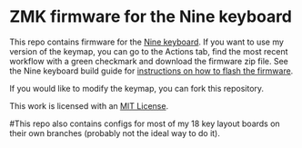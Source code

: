 # ZMK firmware for the Nine keyboard

This repo contains firmware for the [Nine keyboard](https://github.com/bsag/nine-nano). If you want to use my version of the keymap, you can go to the Actions tab, find the most recent workflow with a green checkmark and download the firmware zip file. See the Nine keyboard build guide for [instructions on how to flash the firmware](https://github.com/bsag/nine-nano/blob/main/docs/build_guide.md#flashing-firmware). 

If you would like to modify the keymap, you can fork this repository.

This work is licensed with an [MIT License](LICENSE).

#This repo also contains configs for most of my 18 key layout boards on their own branches (probably not the ideal way to do it).


